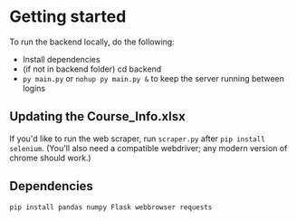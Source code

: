 # Getting started

To run the backend locally, do the following:

 - Install dependencies
 - (if not in backend folder) cd backend
 - `py main.py` or `nohup py main.py &` to keep the server running between logins

## Updating the Course_Info.xlsx

If you'd like to run the web scraper, run `scraper.py` after `pip install selenium`. 
(You'll also need a compatible webdriver; any modern version of chrome should work.)

## Dependencies

`pip install pandas numpy Flask webbrowser requests`